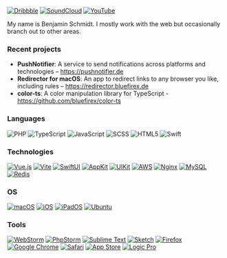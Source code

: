 [![Dribbble](https://img.shields.io/badge/Dribbble-EA4C89?style=for-the-badge&logo=dribbble&logoColor=white)](https://dribbble.com/bluefirex)
[![SoundCloud](https://img.shields.io/badge/soundcloud-FF5500?style=for-the-badge&logo=soundcloud&logoColor=white)](https://bfx.re/soundcloud)
[![YouTube](https://img.shields.io/badge/YouTube-FF0000?style=for-the-badge&logo=youtube-music&logoColor=white)](https://bfx.re/youtube)

My name is Benjamin Schmidt. I mostly work with the web but occasionally branch out to other areas.

### Recent projects

- **PushNotifier**: A service to send notifications across platforms and technologies – https://pushnotifier.de
- **Redirector for macOS**: An app to redirect links to any browser you like, including rules – https://redirector.bluefirex.de
- **color-ts**: A color manipulation library for TypeScript - https://github.com/bluefirex/color-ts

### Languages

![PHP](https://img.shields.io/badge/php-%23777BB4.svg?style=for-the-badge&logo=php&logoColor=white)
![TypeScript](https://img.shields.io/badge/typescript-%23007ACC.svg?style=for-the-badge&logo=typescript&logoColor=white)
![JavaScript](https://img.shields.io/badge/javascript-%23323330.svg?style=for-the-badge&logo=javascript&logoColor=%23F7DF1E)
![SCSS](https://img.shields.io/badge/scss-%23bf4080.svg?style=for-the-badge&logo=sass&logoColor=white)
![HTML5](https://img.shields.io/badge/html5-%23E34F26.svg?style=for-the-badge&logo=html5&logoColor=white)
![Swift](https://img.shields.io/badge/swift-F54A2A?style=for-the-badge&logo=swift&logoColor=white)

### Technologies

[![Vue.js](https://img.shields.io/badge/vue-%2335495e.svg?style=for-the-badge&logo=vuedotjs&logoColor=%234FC08D)](https://vuejs.org)
[![Vite](https://img.shields.io/badge/vite-%23646CFF.svg?style=for-the-badge&logo=vite&logoColor=white)](https://vitejs.dev)
[![SwiftUI](https://img.shields.io/badge/swiftui-%23F54A2A.svg?style=for-the-badge&logo=apple&logoColor=white)](https://developer.apple.com/documentation/swiftui)
[![AppKit](https://img.shields.io/badge/appkit-%23000000.svg?style=for-the-badge&logo=apple&logoColor=white)](https://developer.apple.com/documentation/appkit)
[![UIKit](https://img.shields.io/badge/uikit-%23000000.svg?style=for-the-badge&logo=apple&logoColor=white)](https://developer.apple.com/documentation/uikit)
[![AWS](https://img.shields.io/badge/AWS-%23FF9900.svg?style=for-the-badge&logo=amazon-aws&logoColor=white)](https://aws.amazon.com)
[![Nginx](https://img.shields.io/badge/nginx-%23009639.svg?style=for-the-badge&logo=nginx&logoColor=white)](https://nginx.org)
[![MySQL](https://img.shields.io/badge/mysql-%2300f.svg?style=for-the-badge&logo=mysql&logoColor=white)](https://mysql.com)
[![Redis](https://img.shields.io/badge/redis-%23DD0031.svg?style=for-the-badge&logo=redis&logoColor=white)](https://redis.io)

### OS

[![macOS](https://img.shields.io/badge/mac%20os-000000?style=for-the-badge&logo=macos&logoColor=F0F0F0)](https://apple.com/macos)
[![iOS](https://img.shields.io/badge/iOS-000000?style=for-the-badge&logo=ios&logoColor=white)](https://apple.com/ios)
[![iPadOS](https://img.shields.io/badge/iPadOS-000000?style=for-the-badge&logo=ios&logoColor=white)](https://apple.com/ipados)
[![Ubuntu](https://img.shields.io/badge/Ubuntu-E95420?style=for-the-badge&logo=ubuntu&logoColor=white)](https://ubuntu.com)

### Tools

[![WebStorm](https://img.shields.io/badge/webstorm-143?style=for-the-badge&logo=webstorm&logoColor=white&color=black)](https://www.jetbrains.com/webstorm/)
[![PhpStorm](https://img.shields.io/badge/phpstorm-143?style=for-the-badge&logo=phpstorm&logoColor=black&color=black&labelColor=darkorchid)](https://www.jetbrains.com/phpstorm/)
[![Sublime Text](https://img.shields.io/badge/sublime_text-%23575757.svg?style=for-the-badge&logo=sublime-text&logoColor=important)](https://sublimetext.com)
[![Sketch](https://img.shields.io/badge/Sketch-FFB387?style=for-the-badge&logo=sketch&logoColor=black)](https://sketch.com)
[![Firefox](https://img.shields.io/badge/Firefox-FF7139?style=for-the-badge&logo=Firefox-Browser&logoColor=white)](https://mozilla.org/firefox)
[![Google Chrome](https://img.shields.io/badge/Google%20Chrome-4285F4?style=for-the-badge&logo=GoogleChrome&logoColor=white)](https://google.com/chrome)
[![Safari](https://img.shields.io/badge/Safari-000000?style=for-the-badge&logo=Safari&logoColor=white)](https://apple.com/safari)
[![App Store](https://img.shields.io/badge/App_Store-0D96F6?style=for-the-badge&logo=app-store&logoColor=white)](https://apps.apple.com/us/developer/benjamin-schmidt/id1523685799)
[![Logic Pro](https://img.shields.io/badge/logic%20pro-%23000000.svg?style=for-the-badge&logo=apple&logoColor=white)](https://www.apple.com/de/logic-pro/)
